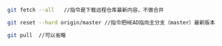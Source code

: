 ```sh
git fetch --all   //指令是下载远程仓库最新内容，不做合并
```

```sh
git reset --hard origin/master //指令把HEAD指向主分支（master）最新版本
```

```sh
git pull  //可以省略
```